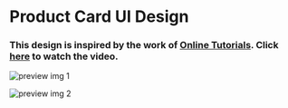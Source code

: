 # Product Card UI Design
### This design is inspired by the work of [Online Tutorials](https://www.youtube.com/@OnlineTutorialsYT). Click [here](https://youtu.be/jUByQLfakJ8) to watch the video.

![preview img 1](/preview-1.png)

![preview img 2](/preview-2.png)
